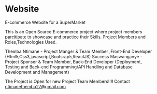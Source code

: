 # Website 
 E-commerce Website for a SuperMarket

 This Is an Open Source E-commerce project where project members parcitipate to showcase and practice their Skills.
 Project Members and Roles,Technologies Used.
 
 Themba Ntimane - Project Manger & Team Member ,Front-End Developer (Html5,Css3,javascript,Bootsrap5,ReactJS)
 Success Maswanganye - Project Sponser & Team Member, Back-End Developer (Deployment, Testing and Back-end Programming/API Handling and Database Development and Management)

 The Project is Open for new Project Team Members!!!! 
Contact ntimanethemba27@gmail.com

